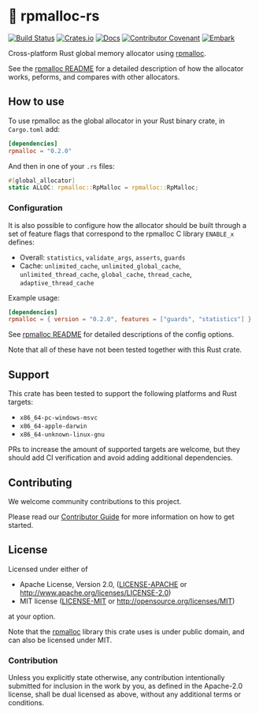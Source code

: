 # 🐏 rpmalloc-rs

[![Build Status](https://github.com/EmbarkStudios/rpmalloc-rs/workflows/CI/badge.svg)](https://github.com/EmbarkStudios/rpmalloc-rs/actions?workflow=CI)
[![Crates.io](https://img.shields.io/crates/v/rpmalloc.svg)](https://crates.io/crates/rpmalloc)
[![Docs](https://docs.rs/rpmalloc/badge.svg)](https://docs.rs/rpmalloc)
[![Contributor Covenant](https://img.shields.io/badge/contributor%20covenant-v1.4%20adopted-ff69b4.svg)](CODE_OF_CONDUCT.md)
[![Embark](https://img.shields.io/badge/embark-open%20source-blueviolet.svg)](http://embark.dev)

Cross-platform Rust global memory allocator using [rpmalloc](https://github.com/rampantpixels/rpmalloc).

See the [rpmalloc README](https://github.com/mjansson/rpmalloc/blob/master/README.md) for a detailed description of how the allocator works, peforms, and compares with other allocators.

## How to use

To use rpmalloc as the global allocator in your Rust binary crate, in `Cargo.toml` add:

```toml
[dependencies]
rpmalloc = "0.2.0"
```

And then in one of your `.rs` files:

```rust
#[global_allocator]
static ALLOC: rpmalloc::RpMalloc = rpmalloc::RpMalloc;
```

### Configuration

It is also possible to configure how the allocator should be built through a set of feature flags that correspond to the rpmalloc C library `ENABLE_x` defines:

- Overall: `statistics`, `validate_args`, `asserts`, `guards`
- Cache: `unlimited_cache`, `unlimited_global_cache`, `unlimited_thread_cache`, `global_cache`, `thread_cache`, `adaptive_thread_cache`

Example usage:

```toml
[dependencies]
rpmalloc = { version = "0.2.0", features = ["guards", "statistics"] }
```

See [rpmalloc README](https://github.com/mjansson/rpmalloc/blob/master/README.md) for detailed descriptions of the config options.

Note that all of these have not been tested together with this Rust crate.

## Support

This crate has been tested to support the following platforms and Rust targets:

- `x86_64-pc-windows-msvc`
- `x86_64-apple-darwin`
- `x86_64-unknown-linux-gnu`

PRs to increase the amount of supported targets are welcome, but they should add CI verification and avoid adding additional dependencies.

## Contributing

We welcome community contributions to this project.

Please read our [Contributor Guide](CONTRIBUTING.md) for more information on how to get started.

## License

Licensed under either of

* Apache License, Version 2.0, ([LICENSE-APACHE](LICENSE-APACHE) or http://www.apache.org/licenses/LICENSE-2.0)
* MIT license ([LICENSE-MIT](LICENSE-MIT) or http://opensource.org/licenses/MIT)

at your option.

Note that the [rpmalloc](https://github.com/rampantpixels/rpmalloc) library this crate uses is under public domain, and can also be licensed under MIT.

### Contribution

Unless you explicitly state otherwise, any contribution intentionally submitted for inclusion in the work by you, as defined in the Apache-2.0 license, shall be dual licensed as above, without any additional terms or conditions.
